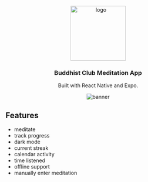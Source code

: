 <p align="center">
  <img src="https://avatars.githubusercontent.com/u/88053790" alt="logo" height="150"/>
</p>
<h3 align="center">
  Buddhist Club Meditation App
</h3>
<p align="center">
Built with React Native and Expo.
</p>
<p align="center">
  <img src="https://user-images.githubusercontent.com/3059371/153682336-44a93448-7630-4103-9a3b-b5109acdafca.jpg" alt="banner" />
</p>

## Features

- meditate
- track progress
- dark mode
- current streak
- calendar activity
- time listened
- offline support
- manually enter meditation
